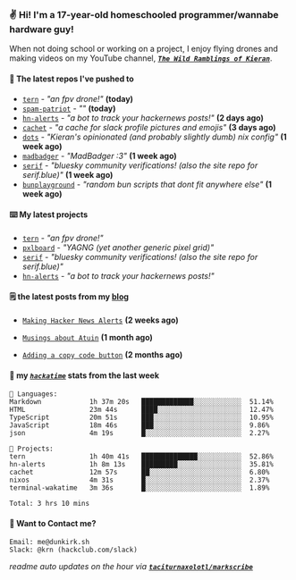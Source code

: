 ### ✌️ Hi! I'm a 17-year-old homeschooled programmer/wannabe hardware guy!

When not doing school or working on a project, I enjoy flying drones and making videos on my YouTube channel, [**_`The Wild Ramblings of Kieran`_**](https://youtube.com/@kieran.rambles).

#### 👷 The latest repos I've pushed to

- [`tern`](https://github.com/taciturnaxolotl/tern) - _"an fpv drone!"_ **(today)**
- [`spam-patriot`](https://github.com/taciturnaxolotl/spam-patriot) - _""_ **(today)**
- [`hn-alerts`](https://github.com/taciturnaxolotl/hn-alerts) - _"a bot to track your hackernews posts!"_ **(2 days ago)**
- [`cachet`](https://github.com/taciturnaxolotl/cachet) - _"a cache for slack profile pictures and emojis"_ **(3 days ago)**
- [`dots`](https://github.com/taciturnaxolotl/dots) - _"Kieran's opinionated (and probably slightly dumb) nix config"_ **(1 week ago)**
- [`madbadger`](https://github.com/taciturnaxolotl/madbadger) - _"MadBadger :3"_ **(1 week ago)**
- [`serif`](https://github.com/taciturnaxolotl/serif) - _"bluesky community verifications! (also the site repo for serif.blue)"_ **(1 week ago)**
- [`bunplayground`](https://github.com/taciturnaxolotl/bunplayground) - _"random bun scripts that dont fit anywhere else"_ **(1 week ago)**

#### ⌨️ My latest projects

- [`tern`](https://github.com/taciturnaxolotl/tern) - _"an fpv drone!"_
- [`pxlboard`](https://github.com/taciturnaxolotl/pxlboard) - _"YAGNG (yet another generic pixel grid)"_
- [`serif`](https://github.com/taciturnaxolotl/serif) - _"bluesky community verifications! (also the site repo for serif.blue)"_
- [`hn-alerts`](https://github.com/taciturnaxolotl/hn-alerts) - _"a bot to track your hackernews posts!"_

#### 🗒️ the latest posts from my [blog](https://dunkirk.sh)

- [`Making Hacker News Alerts`](https://dunkirk.sh/blog/hn-alerts/) **(2 weeks ago)**

- [`Musings about Atuin`](https://dunkirk.sh/blog/atuin/) **(1 month ago)**

- [`Adding a copy code button`](https://dunkirk.sh/blog/adding-a-copy-button/) **(2 months ago)**



#### 📡 my [_`hackatime`_](https://waka.hackclub.com) stats from the last week

```text
💾 Languages:
Markdown            1h 37m 20s   █████████████░░░░░░░░░░░░  51.14%
HTML                23m 44s      ████░░░░░░░░░░░░░░░░░░░░░  12.47%
TypeScript          20m 51s      ███░░░░░░░░░░░░░░░░░░░░░░  10.95%
JavaScript          18m 46s      ███░░░░░░░░░░░░░░░░░░░░░░  9.86%
json                4m 19s       █░░░░░░░░░░░░░░░░░░░░░░░░  2.27%

💼 Projects:
tern                1h 40m 41s   ██████████████░░░░░░░░░░░  52.86%
hn-alerts           1h 8m 13s    █████████░░░░░░░░░░░░░░░░  35.81%
cachet              12m 57s      ██░░░░░░░░░░░░░░░░░░░░░░░  6.80%
nixos               4m 31s       █░░░░░░░░░░░░░░░░░░░░░░░░  2.37%
terminal-wakatime   3m 36s       █░░░░░░░░░░░░░░░░░░░░░░░░  1.89%

Total: 3 hrs 10 mins
```

#### 📮 Want to Contact me?

```text
Email: me@dunkirk.sh
Slack: @krn (hackclub.com/slack)
```

_readme auto updates on the hour via [**`taciturnaxolotl/markscribe`**](https://github.com/taciturnaxolotl/markscribe)_

